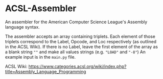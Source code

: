 # ACSL-Assembler
An assembler for the American Computer Science League's Assembly language syntax.

The assembler accepts an array containing triplets. Each element of those triplets correspond to the Label, Opcode, and Loc respectively (as outlined in the ACSL Wiki).
If there is no Label, leave the first element of the array as a blank string <code>""</code> and make all values strings (e.g. <code>"LOAD"</code> and <code>"-8"</code>)
An example input is in the <code>main.py</code> file.

ACSL Wiki: https://www.categories.acsl.org/wiki/index.php?title=Assembly_Language_Programming
